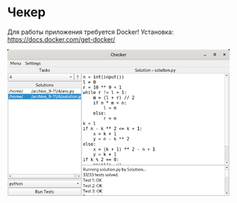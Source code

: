 # Чекер

Для работы приложения требуется Docker! Установка: https://docs.docker.com/get-docker/

![Скриншот](./screenshot.png)

